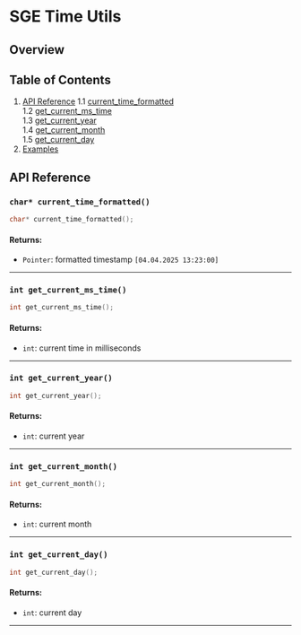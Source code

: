 # SGE Time Utils

## Overview

## Table of Contents

1. [API Reference](#api-reference)
    1.1 [current_time_formatted](#char-current_time_formatted) <br>
    1.2 [get_current_ms_time](#int-get_current_ms_time) <br>
    1.3 [get_current_year](#int-get_current_year) <br>
    1.4 [get_current_month](#int-get_current_month) <br>
    1.5 [get_current_day](#int-get_current_day) <br>
2. [Examples](#examples)

## API Reference

### `char* current_time_formatted()`

```c
char* current_time_formatted();
```

#### Returns:
- `Pointer`: formatted timestamp `[04.04.2025 13:23:00]`

---

### `int get_current_ms_time()`

```c
int get_current_ms_time();
```

#### Returns:
- `int`: current time in milliseconds

---

### `int get_current_year()`

```c
int get_current_year();
```

#### Returns:
- `int`: current year 

---

### `int get_current_month()`

```c
int get_current_month();
```

#### Returns:
- `int`: current month

---

### `int get_current_day()`

```c
int get_current_day();
```

#### Returns:
- `int`: current day

---